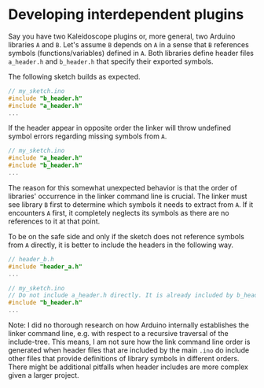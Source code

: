 # Developing interdependent plugins

Say you have two Kaleidoscope plugins or, more general, two Arduino libraries `A` and `B`. Let's assume `B` depends on `A` in a sense that `B` references symbols (functions/variables) defined in `A`. Both libraries define header files `a_header.h` and `b_header.h` that specify their exported symbols.

The following sketch builds as expected.
```cpp
// my_sketch.ino
#include "b_header.h"
#include "a_header.h"
...
```

If the header appear in opposite order the linker will throw undefined symbol errors regarding missing symbols from `A`.
```cpp
// my_sketch.ino
#include "a_header.h"
#include "b_header.h"
...
```
The reason for this somewhat unexpected behavior is that the order of libraries' occurrence in the linker command line is crucial. The linker must see library `B` first to determine which symbols it needs to extract from `A`. If it encounters `A` first, it completely neglects its symbols as there are no references to it at that point.

To be on the safe side and only if the sketch does not reference symbols from `A` directly, it is better to include the headers in the following way.
```cpp
// header_b.h
#include "header_a.h"
...
```

```cpp
// my_sketch.ino
// Do not include a_header.h directly. It is already included by b_header.h.
#include "b_header.h"
...
```
Note: I did no thorough research on how Arduino internally establishes the linker command line, e.g. with respect to a recursive traversal of the include-tree. This means, I am not sure how the link command line order is generated when header files that are included by the main `.ino` do include other files that provide definitions of library symbols in different orders. There might be additional pitfalls when header includes are more complex given a larger project.
